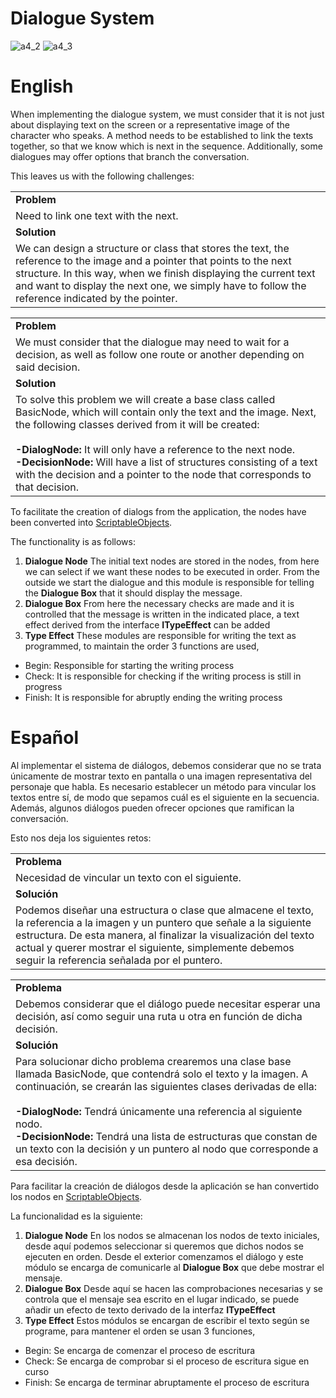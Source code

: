 # Dialogue System
![a4_2](https://github.com/OsmareDev/OsmareUnityModules/assets/50903643/79e58cc7-a864-48d6-937f-0b8a287a8cf3)
![a4_3](https://github.com/OsmareDev/OsmareUnityModules/assets/50903643/f544a8dc-5aef-4d59-ad5f-73bad878837d)


# English

When implementing the dialogue system, we must consider that it is not just about displaying text on the screen or a representative image of the character who speaks. A method needs to be established to link the texts together, so that we know which is next in the sequence. Additionally, some dialogues may offer options that branch the conversation.

This leaves us with the following challenges:

<table>
   <tr><td><b>Problem</b></td></tr>
   <tr><td>Need to link one text with the next.</td></tr>
   <tr><td><b>Solution</b></td></tr>
   <tr><td>We can design a structure or class that stores the text, the reference to the image and a pointer that points to the next structure. In this way, when we finish displaying the current text and want to display the next one, we simply have to follow the reference indicated by the pointer.</td></tr>
</table>

<table>
   <tr><td><b>Problem</b></td></tr>
   <tr><td>We must consider that the dialogue may need to wait for a decision, as well as follow one route or another depending on said decision.</td></tr>
   <tr><td><b>Solution</b></td></tr>
   <tr><td>To solve this problem we will create a base class called BasicNode, which will contain only the text and the image. Next, the following classes derived from it will be created:
<br><br>
<b>-DialogNode:</b> It will only have a reference to the next node.
<br>
<b>-DecisionNode:</b> Will have a list of structures consisting of a text with the decision and a pointer to the node that corresponds to that decision.</td></tr>
</table>

To facilitate the creation of dialogs from the application, the nodes have been converted into [ScriptableObjects](https://docs.unity3d.com/Manual/class-ScriptableObject.html).

The functionality is as follows:

1. **Dialogue Node** The initial text nodes are stored in the nodes, from here we can select if we want these nodes to be executed in order. From the outside we start the dialogue and this module is responsible for telling the **Dialogue Box** that it should display the message.
2. **Dialogue Box** From here the necessary checks are made and it is controlled that the message is written in the indicated place, a text effect derived from the interface **ITypeEffect** can be added
3. **Type Effect** These modules are responsible for writing the text as programmed, to maintain the order 3 functions are used,
- Begin: Responsible for starting the writing process
- Check: It is responsible for checking if the writing process is still in progress
- Finish: It is responsible for abruptly ending the writing process

# Español

Al implementar el sistema de diálogos, debemos considerar que no se trata únicamente de mostrar texto en pantalla o una imagen representativa del personaje que habla. Es necesario establecer un método para vincular los textos entre sí, de modo que sepamos cuál es el siguiente en la secuencia. Además, algunos diálogos pueden ofrecer opciones que ramifican la conversación.

Esto nos deja los siguientes retos:

<table>
  <tr><td><b>Problema</b></td></tr>
  <tr><td>Necesidad de vincular un texto con el siguiente.</td></tr>
  <tr><td><b>Solución</b></td></tr>
  <tr><td>Podemos diseñar una estructura o clase que almacene el texto, la referencia a la imagen y un puntero que señale a la siguiente estructura. De esta manera, al finalizar la visualización del texto actual y querer mostrar el siguiente, simplemente debemos seguir la referencia señalada por el puntero.</td></tr>
</table>

<table>
  <tr><td><b>Problema</b></td></tr>
  <tr><td>Debemos considerar que el diálogo puede necesitar esperar una decisión, así como seguir una ruta u otra en función de dicha decisión.</td></tr>
  <tr><td><b>Solución</b></td></tr>
  <tr><td>Para solucionar dicho problema crearemos una clase base llamada BasicNode, que contendrá solo el texto y la imagen. A continuación, se crearán las siguientes clases derivadas de ella:
<br><br>
<b>-DialogNode:</b> Tendrá únicamente una referencia al siguiente nodo.
<br>
<b>-DecisionNode:</b> Tendrá una lista de estructuras que constan de un texto con la decisión y un puntero al nodo que corresponde a esa decisión.</td></tr>
</table>

Para facilitar la creación de diálogos desde la aplicación se han convertido los nodos en [ScriptableObjects](https://docs.unity3d.com/Manual/class-ScriptableObject.html).

La funcionalidad es la siguiente:

1. **Dialogue Node** En los nodos se almacenan los nodos de texto iniciales, desde aquí podemos seleccionar si queremos que dichos nodos se ejecuten en orden. Desde el exterior comenzamos el diálogo y este módulo se encarga de comunicarle al **Dialogue Box** que debe mostrar el mensaje.
2. **Dialogue Box** Desde aquí se hacen las comprobaciones necesarias y se controla que el mensaje sea escrito en el lugar indicado, se puede añadir un efecto de texto derivado de la interfaz **ITypeEffect**
3. **Type Effect** Estos módulos se encargan de escribir el texto según se programe, para mantener el orden se usan 3 funciones,
- Begin: Se encarga de comenzar el proceso de escritura
- Check: Se encarga de comprobar si el proceso de escritura sigue en curso
- Finish: Se encarga de terminar abruptamente el proceso de escritura
